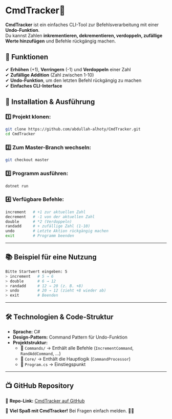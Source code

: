 # CmdTracker🚀

**CmdTracker** ist ein einfaches CLI-Tool zur Befehlsverarbeitung mit einer **Undo-Funktion**.\
Du kannst Zahlen **inkrementieren, dekrementieren, verdoppeln, zufällige Werte hinzufügen** und Befehle rückgängig machen.

## 📌 Funktionen

✔ **Erhöhen** (+1), **Verringern** (-1) und **Verdoppeln** einer Zahl\
✔ **Zufällige Addition** (Zahl zwischen 1-10)\
✔ **Undo-Funktion**, um den letzten Befehl rückgängig zu machen\
✔ **Einfaches CLI-Interface**

## 🚀 Installation & Ausführung

### 1️⃣ **Projekt klonen:**

```sh
git clone https://github.com/abdullah-alhoty/CmdTracker.git  
cd CmdTracker  
```

### 2️⃣ **Zum Master-Branch wechseln:**

```sh
git checkout master
```

### 3️⃣ **Programm ausführen:**

```sh
dotnet run  
```

### 4️⃣ **Verfügbare Befehle:**

```sh
increment   # +1 zur aktuellen Zahl  
decrement   # -1 von der aktuellen Zahl  
double      # *2 (Verdoppeln)  
randadd     # + zufällige Zahl (1-10)  
undo        # Letzte Aktion rückgängig machen  
exit        # Programm beenden  
```

---

## 📚 **Beispiel für eine Nutzung**

```sh
Bitte Startwert eingeben: 5  
> increment   # 5 → 6  
> double      # 6 → 12  
> randadd     # 12 → 20 (z. B. +8)  
> undo        # 20 → 12 (zieht +8 wieder ab)  
> exit        # Beenden  
```

---

## 🛠 **Technologien & Code-Struktur**

- **Sprache:** C#
- **Design-Pattern:** Command Pattern für Undo-Funktion
- **Projektstruktur:**
  - 📂 `Commands/` → Enthält alle Befehle (`IncrementCommand`, `RandAddCommand`, ...)
  - 📂 `Core/` → Enthält die Hauptlogik (`CommandProcessor`)
  - 📄 `Program.cs` → Einstiegspunkt

---

## 📺 **GitHub Repository**

📌 **Repo-Link:** [CmdTracker auf GitHub](https://github.com/abdullah-alhoty/CmdTracker)

🎯 **Viel Spaß mit CmdTracker!** Bei Fragen einfach melden. 🚀😊
 
